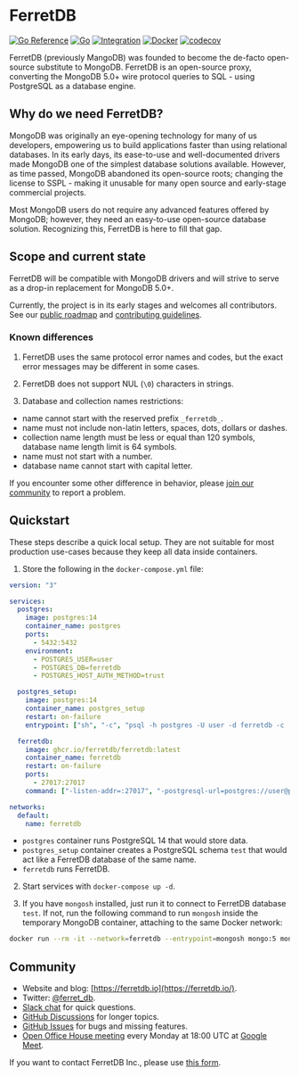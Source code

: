 # FerretDB

[![Go Reference](https://pkg.go.dev/badge/github.com/FerretDB/FerretDB/ferretdb.svg)](https://pkg.go.dev/github.com/FerretDB/FerretDB/ferretdb)
[![Go](https://github.com/FerretDB/FerretDB/actions/workflows/go.yml/badge.svg?branch=main)](https://github.com/FerretDB/FerretDB/actions/workflows/go.yml)
[![Integration](https://github.com/FerretDB/FerretDB/actions/workflows/integration.yml/badge.svg?branch=main)](https://github.com/FerretDB/FerretDB/actions/workflows/integration.yml)
[![Docker](https://github.com/FerretDB/FerretDB/actions/workflows/docker.yml/badge.svg?branch=main)](https://github.com/FerretDB/FerretDB/actions/workflows/docker.yml)
[![codecov](https://codecov.io/gh/FerretDB/FerretDB/branch/main/graph/badge.svg?token=JZ56XFT3DM)](https://codecov.io/gh/FerretDB/FerretDB)

FerretDB (previously MangoDB) was founded to become the de-facto open-source substitute to MongoDB.
FerretDB is an open-source proxy, converting the MongoDB 5.0+ wire protocol queries to SQL -
using PostgreSQL as a database engine.

## Why do we need FerretDB?

MongoDB was originally an eye-opening technology for many of us developers,
empowering us to build applications faster than using relational databases.
In its early days, its ease-to-use and well-documented drivers made MongoDB one of the simplest database solutions available.
However, as time passed, MongoDB abandoned its open-source roots;
changing the license to SSPL - making it unusable for many open source and early-stage commercial projects.

Most MongoDB users do not require any advanced features offered by MongoDB;
however, they need an easy-to-use open-source database solution.
Recognizing this, FerretDB is here to fill that gap.

## Scope and current state

FerretDB will be compatible with MongoDB drivers and will strive to serve as a drop-in replacement for MongoDB 5.0+.

Currently, the project is in its early stages and welcomes all contributors.
See our [public roadmap](https://github.com/orgs/FerretDB/projects/2/views/1)
and [contributing guidelines](CONTRIBUTING.md).

### Known differences

1. FerretDB uses the same protocol error names and codes, but the exact error messages may be different in some cases.

2. FerretDB does not support NUL (`\0`) characters in strings.

3. Database and collection names restrictions:

* name cannot start with the reserved prefix `_ferretdb_`.
* name must not include non-latin letters, spaces, dots, dollars or dashes.
* collection name length must be less or equal than 120 symbols, database name length limit is 64 symbols.
* name must not start with a number.
* database name cannot start with capital letter.

If you encounter some other difference in behavior, please [join our community](#community) to report a problem.

## Quickstart

These steps describe a quick local setup.
They are not suitable for most production use-cases because they keep all data inside containers.

<!-- markdownlint-disable MD029 -->

1. Store the following in the `docker-compose.yml` file:

```yaml
version: "3"

services:
  postgres:
    image: postgres:14
    container_name: postgres
    ports:
      - 5432:5432
    environment:
      - POSTGRES_USER=user
      - POSTGRES_DB=ferretdb
      - POSTGRES_HOST_AUTH_METHOD=trust

  postgres_setup:
    image: postgres:14
    container_name: postgres_setup
    restart: on-failure
    entrypoint: ["sh", "-c", "psql -h postgres -U user -d ferretdb -c 'CREATE SCHEMA IF NOT EXISTS test'"]

  ferretdb:
    image: ghcr.io/ferretdb/ferretdb:latest
    container_name: ferretdb
    restart: on-failure
    ports:
      - 27017:27017
    command: ["-listen-addr=:27017", "-postgresql-url=postgres://user@postgres:5432/ferretdb"]

networks:
  default:
    name: ferretdb
```

* `postgres` container runs PostgreSQL 14 that would store data.
* `postgres_setup` container creates a PostgreSQL schema `test` that would act like a FerretDB database of the same name.
* `ferretdb` runs FerretDB.

2. Start services with `docker-compose up -d`.

3. If you have `mongosh` installed, just run it to connect to FerretDB database `test`.
If not, run the following command to run `mongosh` inside the temporary MongoDB container, attaching to the same Docker network:

```sh
docker run --rm -it --network=ferretdb --entrypoint=mongosh mongo:5 mongodb://ferretdb/
```

<!-- markdownlint-enable MD029 -->

## Community

* Website and blog: [https://ferretdb.io](https://ferretdb.io/).
* Twitter: [@ferret_db](https://twitter.com/ferret_db).
* [Slack chat](https://join.slack.com/t/ferretdb/shared_invite/zt-zqe9hj8g-ZcMG3~5Cs5u9uuOPnZB8~A) for quick questions.
* [GitHub Discussions](https://github.com/FerretDB/FerretDB/discussions) for longer topics.
* [GitHub Issues](https://github.com/FerretDB/FerretDB/issues) for bugs and missing features.
* [Open Office House meeting](https://calendar.google.com/event?action=TEMPLATE&tmeid=NjNkdTkyN3VoNW5zdHRiaHZybXFtb2l1OWtfMjAyMTEyMTNUMTgwMDAwWiBjX24zN3RxdW9yZWlsOWIwMm0wNzQwMDA3MjQ0QGc&tmsrc=c_n37tquoreil9b02m0740007244%40group.calendar.google.com&scp=ALL)
  every Monday at 18:00 UTC at [Google Meet](https://meet.google.com/mcb-arhw-qbq).

If you want to contact FerretDB Inc., please use [this form](https://www.ferretdb.io/contact/).
